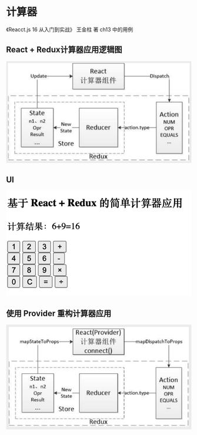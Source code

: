 # 计算器

《Reacct.js 16 从入门到实战》 王金柱 著
ch13 中的用例

## React + Redux计算器应用逻辑图

![React + Redux计算器应用逻辑图](public/calculator.png)

## UI

![计算器UI](public/calculator_ui.png)

## 使用 Provider 重构计算器应用

![calculator-pro](public/%20React%20+%20Redux计算器应用逻辑图%20ch14.png)
